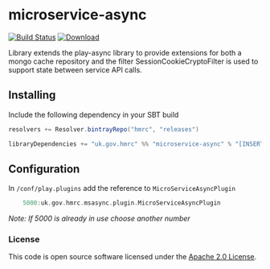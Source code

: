 
# microservice-async

[![Build Status](https://travis-ci.org/hmrc/microservice-async.svg?branch=master)](https://travis-ci.org/hmrc/microservice-async) [ ![Download](https://api.bintray.com/packages/hmrc/releases/microservice-async/images/download.svg) ](https://bintray.com/hmrc/releases/microservice-async/_latestVersion)

Library extends the play-async library to provide extensions for both a mongo cache repository and the filter SessionCookieCryptoFilter is used to support state between service API calls.



## Installing

Include the following dependency in your SBT build

``` scala
resolvers += Resolver.bintrayRepo("hmrc", "releases")

libraryDependencies += "uk.gov.hmrc" %% "microservice-async" % "[INSERT-VERSION]"
```

## Configuration

In `/conf/play.plugins` add the reference to `MicroServiceAsyncPlugin`

```scala
    5000:uk.gov.hmrc.msasync.plugin.MicroServiceAsyncPlugin
```

*Note: If 5000 is already in use choose another number*

### License

This code is open source software licensed under the [Apache 2.0 License]("http://www.apache.org/licenses/LICENSE-2.0.html").
